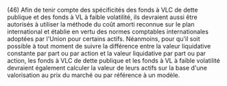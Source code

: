 (46) Afin de tenir compte des spécificités des fonds à VLC de dette publique et des fonds à VL à faible volatilité, ils devraient aussi être autorisés à utiliser la méthode du coût amorti reconnue sur le plan international et établie en vertu des normes comptables internationales adoptées par l'Union pour certains actifs. Néanmoins, pour qu'il soit possible à tout moment de suivre la différence entre la valeur liquidative constante par part ou par action et la valeur liquidative par part ou par action, les fonds à VLC de dette publique et les fonds à VL à faible volatilité devraient également calculer la valeur de leurs actifs sur la base d'une valorisation au prix du marché ou par référence à un modèle.